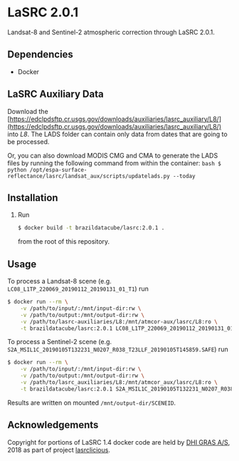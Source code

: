 <!--
    This file is part of Brazil Data Cube LaSRC Docker.
    Copyright (C) 2022 INPE.

    This program is free software: you can redistribute it and/or modify
    it under the terms of the GNU General Public License as published by
    the Free Software Foundation, either version 3 of the License, or
    (at your option) any later version.

    This program is distributed in the hope that it will be useful,
    but WITHOUT ANY WARRANTY; without even the implied warranty of
    MERCHANTABILITY or FITNESS FOR A PARTICULAR PURPOSE. See the
    GNU General Public License for more details.

    You should have received a copy of the GNU General Public License
    along with this program. If not, see <https://www.gnu.org/licenses/gpl-3.0.html>.
-->

# LaSRC 2.0.1

Landsat-8 and Sentinel-2 atmospheric correction through LaSRC 2.0.1.

## Dependencies

- Docker

## LaSRC Auxiliary Data

Download the [https://edclpdsftp.cr.usgs.gov/downloads/auxiliaries/lasrc_auxiliary/L8/](https://edclpdsftp.cr.usgs.gov/downloads/auxiliaries/lasrc_auxiliary/L8/) into *L8*. The LADS folder can contain only data from dates that are going to be processed.

Or, you can also download MODIS CMG and CMA to generate the LADS files by running the following command from within the container:
    ```bash
    $ python /opt/espa-surface-reflectance/lasrc/landsat_aux/scripts/updatelads.py --today
    ```

## Installation

1. Run

   ```bash
   $ docker build -t brazildatacube/lasrc:2.0.1 .
   ```

   from the root of this repository.

## Usage

To process a Landsat-8 scene (e.g. `LC08_L1TP_220069_20190112_20190131_01_T1`) run

```bash
$ docker run --rm \
    -v /path/to/input/:/mnt/input-dir:rw \
    -v /path/to/output:/mnt/output-dir:rw \
    -v /path/to/lasrc-auxiliaries/L8:/mnt/atmcor-aux/lasrc/L8:ro \
    -t brazildatacube/lasrc:2.0.1 LC08_L1TP_220069_20190112_20190131_01_T1
```

To process a Sentinel-2 scene (e.g. `S2A_MSIL1C_20190105T132231_N0207_R038_T23LLF_20190105T145859.SAFE`) run

```bash
$ docker run --rm \
    -v /path/to/input/:/mnt/input-dir:rw \
    -v /path/to/output:/mnt/output-dir:rw \
    -v /path/to/lasrc_auxiliaries/L8:/mnt/atmcor_aux/lasrc/L8:ro \
    -t brazildatacube/lasrc:2.0.1 S2A_MSIL1C_20190105T132231_N0207_R038_T23LLF_20190105T145859.SAFE
```

Results are written on mounted `/mnt/output-dir/SCENEID`.

## Acknowledgements

Copyright for portions of LaSRC 1.4 docker code are held by [DHI GRAS A/S](https://github.com/DHI-GRAS), 2018 as part of project [lasrclicious](https://github.com/DHI-GRAS/lasrclicious).
